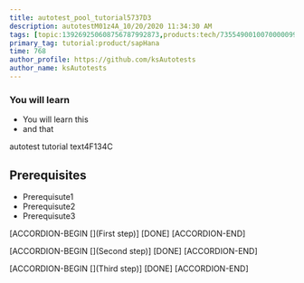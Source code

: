 ```yaml
---
title: autotest_pool_tutorial5737D3
description: autotestM01z4A_10/20/2020 11:34:30 AM
tags: [topic:139269250608756787992873,products:tech/73554900100700000996,tutorial:experience/advanced]
primary_tag: tutorial:product/sapHana
time: 768
author_profile: https://github.com/ksAutotests
author_name: ksAutotests
---
```

### You will learn
- You will learn this
- and that

autotest tutorial text4F134C

## Prerequisites
- Prerequisute1
- Prerequisute2
- Prerequisute3

[ACCORDION-BEGIN [](First step)]
[DONE]
[ACCORDION-END]

[ACCORDION-BEGIN [](Second step)]
[DONE]
[ACCORDION-END]

[ACCORDION-BEGIN [](Third step)]
[DONE]
[ACCORDION-END]

